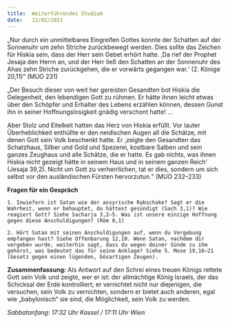 ```yaml
---
title:  Weiterführendes Studium
date:   12/02/2021
---
```


„Nur durch ein unmittelbares Eingreifen Gottes konnte der Schatten auf der Sonnenuhr um zehn Striche zurückbewegt werden. Dies sollte das Zeichen für Hiskia sein, dass der Herr sein Gebet erhört hatte. ‚Da rief der Prophet Jesaja den Herrn an, und der Herr ließ den Schatten an der Sonnenuhr des Ahas zehn Striche zurückgehen, die er vorwärts gegangen war.‘ (2. Könige 20,11)“ (MUO 231)

„Der Besuch dieser von weit her gereisten Gesandten bot Hiskia die Gelegenheit, den lebendigen Gott zu rühmen. Er hätte ihnen leicht etwas über den Schöpfer und Erhalter des Lebens erzählen können, dessen Gunst ihn in seiner Hoffnungslosigkeit gnädig verschont hatte! …

Aber Stolz und Eitelkeit hatten das Herz von Hiskia erfüllt. Vor lauter Überheblichkeit enthüllte er den neidischen Augen all die Schätze, mit denen Gott sein Volk beschenkt hatte. Er ‚zeigte den Gesandten das Schatzhaus, Silber und Gold und Spezerei, kostbare Salben und sein ganzes Zeughaus und alle Schätze, die er hatte. Es gab nichts, was ihnen Hiskia nicht gezeigt hätte in seinem Haus und in seinem ganzen Reich‘ (Jesaja 39,2). Nicht um Gott zu verherrlichen, tat er dies, sondern um sich selbst vor den ausländischen Fürsten hervorzutun.“ (MUO 232–233)

**Fragen für ein Gespräch**

`1. Inwiefern ist Satan wie der assyrische Rabschake? Sagt er die Wahrheit, wenn er behauptet, du hättest gesündigt (Sach 3,1)? Wie reagiert Gott? Siehe Sacharja 3,2–5. Was ist unsere einzige Hoffnung gegen diese Anschuldigungen? (Röm 8,1)`

`2. Hört Satan mit seinen Anschuldigungen auf, wenn du Vergebung empfangen hast? Siehe Offenbarung 12,10. Wenn Satan, nachdem dir vergeben wurde, weiterhin sagt, dass du wegen deiner Sünde zu ihm gehörst, was bedeutet das für seine Anklage? Siehe 5. Mose 19,16–21 (Gesetz gegen einen lügenden, bösartigen Zeugen).`

**Zusammenfassung:** Als Antwort auf den Schrei eines treuen Königs rettete Gott sein Volk und zeigte, wer er ist: der allmächtige König Israels, der das Schicksal der Erde kontrolliert; er vernichtet nicht nur diejenigen, die versuchen, sein Volk zu vernichten, sondern er bietet auch anderen, egal wie „babylonisch“ sie sind, die Möglichkeit, sein Volk zu werden.

_Sabbatanfang: 17:32 Uhr Kassel / 17:11 Uhr Wien_

